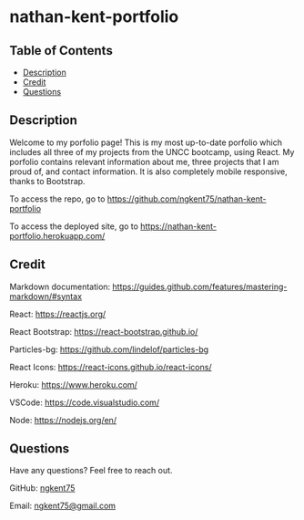# nathan-kent-portfolio

## Table of Contents

* [Description](#description)
* [Credit](#credit)
* [Questions](#questions)

## Description

Welcome to my porfolio page! This is my most up-to-date porfolio which includes all three of my projects from the UNCC bootcamp, using React. My porfolio contains relevant information about me, three projects that I am proud of, and contact information. It is also completely mobile responsive, thanks to Bootstrap.

To access the repo, go to https://github.com/ngkent75/nathan-kent-portfolio

To access the deployed site, go to https://nathan-kent-portfolio.herokuapp.com/


## Credit

Markdown documentation: https://guides.github.com/features/mastering-markdown/#syntax

React: https://reactjs.org/

React Bootstrap: https://react-bootstrap.github.io/

Particles-bg: https://github.com/lindelof/particles-bg

React Icons: https://react-icons.github.io/react-icons/

Heroku: https://www.heroku.com/

VSCode: https://code.visualstudio.com/

Node: https://nodejs.org/en/


## Questions

Have any questions? Feel free to reach out.

GitHub: [ngkent75](https://github.com/ngkent75)

Email: [ngkent75@gmail.com](mailto:ngkent75@gmail.com)